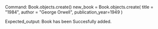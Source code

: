 Command:
Book.objects.create()
new_book = Book.objects.create(
title = "1984", author = "George Orwell", publication_year=1949
)

Expected_output:
Book has been Succesfully added.
